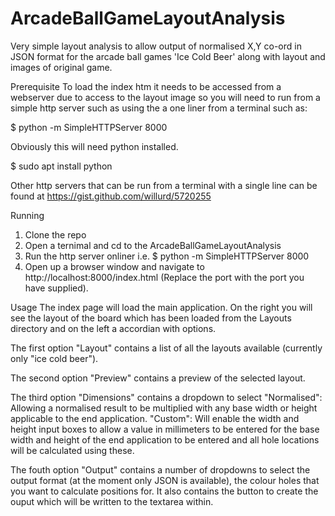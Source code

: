 # ArcadeBallGameLayoutAnalysis

Very simple layout analysis to allow output of normalised X,Y co-ord in JSON format for the arcade ball games 'Ice Cold Beer' along with layout and images of original game.

Prerequisite
To load the index htm it needs to be accessed from a webserver due to access to the layout image so you will need to run from a simple http server such as using the a one liner from a terminal such as:

$ python -m SimpleHTTPServer 8000

Obviously this will need python installed.

$ sudo apt install python

Other http servers that can be run from a terminal with a single line can be found at https://gist.github.com/willurd/5720255

Running
1. Clone the repo
2. Open a ternimal and cd to the ArcadeBallGameLayoutAnalysis
3. Run the http server onliner i.e.
$ python -m SimpleHTTPServer 8000
4. Open up a browser window and navigate to http://localhost:8000/index.html
(Replace the port with the port you have supplied).

Usage
The index page will load the main application.  On the right you will see the layout of the board which has been loaded from the Layouts directory and on the left a accordian with options.  

The first option "Layout" contains a list of all the layouts available (currently only "ice cold beer"). 

The second option "Preview" contains a preview of the selected layout.

The third option "Dimensions" contains a dropdown to select 
"Normalised": Allowing a normalised result to be multiplied with any base width or height applicable to the end application. 
"Custom": Will enable the width and height input boxes to allow a value in millimeters to be entered for the base width and height of the end application to be entered and all hole locations will be calculated using these.

The fouth option "Output" contains a number of dropdowns to select the output format (at the moment only JSON is available), the colour holes that you want to calculate positions for.  It also contains the button to create the ouput which will be written to the textarea within.
